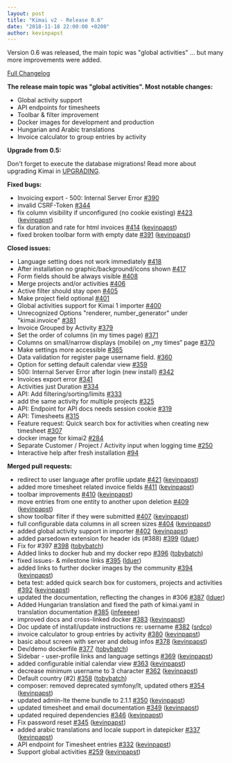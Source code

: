 ```yaml
---
layout: post
title: "Kimai v2 - Release 0.6"
date: "2018-11-18 22:00:00 +0200"
author: kevinpapst
---
```


Version 0.6 was released, the main topic was "global activities" ... but many more improvements were added.

[Full Changelog](https://github.com/kevinpapst/kimai2/compare/0.5...0.6)

**The release main topic was "global activities". Most notable changes:**

- Global activity support
- API endpoints for timesheets
- Toolbar & filter improvement
- Docker images for development and production
- Hungarian and Arabic translations
- Invoice calculator to group entries by activity

**Upgrade from 0.5:**

Don't forget to execute the database migrations! Read more about upgrading Kimai in [UPGRADING](https://github.com/kevinpapst/kimai2/blob/master/UPGRADING.md).

**Fixed bugs:**

- Invoicing export - 500: Internal Server Error [\#390](https://github.com/kevinpapst/kimai2/issues/390)
- invalid CSRF-Token [\#344](https://github.com/kevinpapst/kimai2/issues/344)
- fix column visibility if unconfigured \(no cookie existing\) [\#423](https://github.com/kevinpapst/kimai2/pull/423) ([kevinpapst](https://github.com/kevinpapst))
- fix duration and rate for html invoices [\#414](https://github.com/kevinpapst/kimai2/pull/414) ([kevinpapst](https://github.com/kevinpapst))
- fixed broken toolbar form with empty date [\#391](https://github.com/kevinpapst/kimai2/pull/391) ([kevinpapst](https://github.com/kevinpapst))

**Closed issues:**

- Language setting does not work immediately [\#418](https://github.com/kevinpapst/kimai2/issues/418)
- After installation no graphic/background/icons shown [\#417](https://github.com/kevinpapst/kimai2/issues/417)
- Form fields should be always visible [\#408](https://github.com/kevinpapst/kimai2/issues/408)
- Merge projects and/or activities [\#406](https://github.com/kevinpapst/kimai2/issues/406)
- Active filter should stay open [\#405](https://github.com/kevinpapst/kimai2/issues/405)
- Make project field optional [\#401](https://github.com/kevinpapst/kimai2/issues/401)
- Global activities support for Kimai 1 importer [\#400](https://github.com/kevinpapst/kimai2/issues/400)
- Unrecognized Options "renderer, number\_generator" under "kimai.invoice" [\#381](https://github.com/kevinpapst/kimai2/issues/381)
- Invoice Grouped by Activity [\#379](https://github.com/kevinpapst/kimai2/issues/379)
- Set the order of columns \(in my times page\) [\#371](https://github.com/kevinpapst/kimai2/issues/371)
- Columns on small/narrow displays \(mobile\) on „my times“ page [\#370](https://github.com/kevinpapst/kimai2/issues/370)
- Make settings more accessible [\#365](https://github.com/kevinpapst/kimai2/issues/365)
- Data validation for register page username field. [\#360](https://github.com/kevinpapst/kimai2/issues/360)
- Option for setting default calendar view [\#359](https://github.com/kevinpapst/kimai2/issues/359)
- 500: Internal Server Error after login \(new install\) [\#342](https://github.com/kevinpapst/kimai2/issues/342)
- Invoices export error [\#341](https://github.com/kevinpapst/kimai2/issues/341)
- Activities just Duration [\#334](https://github.com/kevinpapst/kimai2/issues/334)
- API: Add filtering/sorting/limits [\#333](https://github.com/kevinpapst/kimai2/issues/333)
- add the same activity for multiple projects [\#325](https://github.com/kevinpapst/kimai2/issues/325)
- API: Endpoint for API docs needs session cookie [\#319](https://github.com/kevinpapst/kimai2/issues/319)
- API: Timesheets [\#315](https://github.com/kevinpapst/kimai2/issues/315)
- Feature request: Quick search box for activities when creating new timesheet [\#307](https://github.com/kevinpapst/kimai2/issues/307)
- docker image for kimai2 [\#284](https://github.com/kevinpapst/kimai2/issues/284)
- Separate Customer / Project / Activity input when logging time [\#250](https://github.com/kevinpapst/kimai2/issues/250)
- Interactive help after fresh installation [\#94](https://github.com/kevinpapst/kimai2/issues/94)

**Merged pull requests:**

- redirect to user language after profile update [\#421](https://github.com/kevinpapst/kimai2/pull/421) ([kevinpapst](https://github.com/kevinpapst))
- added more timesheet related invoice fields [\#411](https://github.com/kevinpapst/kimai2/pull/411) ([kevinpapst](https://github.com/kevinpapst))
- toolbar improvements [\#410](https://github.com/kevinpapst/kimai2/pull/410) ([kevinpapst](https://github.com/kevinpapst))
- move entries from one entity to another upon deletion [\#409](https://github.com/kevinpapst/kimai2/pull/409) ([kevinpapst](https://github.com/kevinpapst))
- show toolbar filter if they were submitted [\#407](https://github.com/kevinpapst/kimai2/pull/407) ([kevinpapst](https://github.com/kevinpapst))
- full configurable data columns in all screen sizes [\#404](https://github.com/kevinpapst/kimai2/pull/404) ([kevinpapst](https://github.com/kevinpapst))
- added global activity support in importer [\#402](https://github.com/kevinpapst/kimai2/pull/402) ([kevinpapst](https://github.com/kevinpapst))
- added parsedown extension for header ids \(\#388\) [\#399](https://github.com/kevinpapst/kimai2/pull/399) ([lduer](https://github.com/lduer))
- Fix for \#397 [\#398](https://github.com/kevinpapst/kimai2/pull/398) ([tobybatch](https://github.com/tobybatch))
- Added links to docker hub and my docker repo [\#396](https://github.com/kevinpapst/kimai2/pull/396) ([tobybatch](https://github.com/tobybatch))
- fixed issues- & milestone links [\#395](https://github.com/kevinpapst/kimai2/pull/395) ([lduer](https://github.com/lduer))
- added links to further docker images by the community [\#394](https://github.com/kevinpapst/kimai2/pull/394) ([kevinpapst](https://github.com/kevinpapst))
- beta test: added quick search box for customers, projects and activities [\#392](https://github.com/kevinpapst/kimai2/pull/392) ([kevinpapst](https://github.com/kevinpapst))
- updated the documentation, reflecting the changes in \#306 [\#387](https://github.com/kevinpapst/kimai2/pull/387) ([lduer](https://github.com/lduer))
- Added Hungarian translation and fixed the path of kimai.yaml in translation documentation [\#385](https://github.com/kevinpapst/kimai2/pull/385) ([infeeeee](https://github.com/infeeeee))
- improved docs and cross-linked docker [\#383](https://github.com/kevinpapst/kimai2/pull/383) ([kevinpapst](https://github.com/kevinpapst))
- Doc update of install/update instructions re: username [\#382](https://github.com/kevinpapst/kimai2/pull/382) ([srdco](https://github.com/srdco))
- invoice calculator to group entries by activity [\#380](https://github.com/kevinpapst/kimai2/pull/380) ([kevinpapst](https://github.com/kevinpapst))
- basic about screen with server and debug infos [\#378](https://github.com/kevinpapst/kimai2/pull/378) ([kevinpapst](https://github.com/kevinpapst))
- Dev/demo dockerfile [\#377](https://github.com/kevinpapst/kimai2/pull/377) ([tobybatch](https://github.com/tobybatch))
- Sidebar - user-profile links and language settings [\#369](https://github.com/kevinpapst/kimai2/pull/369) ([kevinpapst](https://github.com/kevinpapst))
- added configurable initial calendar view [\#363](https://github.com/kevinpapst/kimai2/pull/363) ([kevinpapst](https://github.com/kevinpapst))
- decrease minimum username to 3 character [\#362](https://github.com/kevinpapst/kimai2/pull/362) ([kevinpapst](https://github.com/kevinpapst))
- Default country \(\#2\) [\#358](https://github.com/kevinpapst/kimai2/pull/358) ([tobybatch](https://github.com/tobybatch))
- composer: removed deprecated symfony/lt, updated others [\#354](https://github.com/kevinpapst/kimai2/pull/354) ([kevinpapst](https://github.com/kevinpapst))
- updated admin-lte theme bundle to 2.1.1 [\#350](https://github.com/kevinpapst/kimai2/pull/350) ([kevinpapst](https://github.com/kevinpapst))
- updated timesheet and email documentation [\#349](https://github.com/kevinpapst/kimai2/pull/349) ([kevinpapst](https://github.com/kevinpapst))
- updated required dependencies [\#346](https://github.com/kevinpapst/kimai2/pull/346) ([kevinpapst](https://github.com/kevinpapst))
- Fix password reset [\#345](https://github.com/kevinpapst/kimai2/pull/345) ([kevinpapst](https://github.com/kevinpapst))
- added arabic translations and locale support in datepicker [\#337](https://github.com/kevinpapst/kimai2/pull/337) ([kevinpapst](https://github.com/kevinpapst))
- API endpoint for Timesheet entries [\#332](https://github.com/kevinpapst/kimai2/pull/332) ([kevinpapst](https://github.com/kevinpapst))
- Support global activities [\#259](https://github.com/kevinpapst/kimai2/pull/259) ([kevinpapst](https://github.com/kevinpapst))
